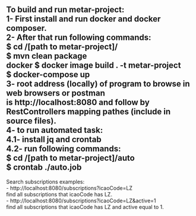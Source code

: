 To build and run metar-project:<br/>
1- First install and run docker and docker composer.<br/>
2- After that run following commands:<br/>
$ cd /[path to metar-project]/<br/>
$ mvn clean package<br/>docker
$ docker image build . -t metar-project<br/>
$ docker-compose up<br/>
3- root address (locally) of program to browse in web browsers or postman <br/>
   is http://localhost:8080 and follow by RestControllers mapping pathes (include in source files).<br/>
4- to run automated task:<br/>
   4.1- install jq and crontab<br/>
   4.2- run following commands:<br/>
        $ cd /[path to metar-project]/auto<br/>
        $ crontab ./auto.job<br/>
---------------------------------------
Search subscriptions examples:<br/>
    - http://localhost:8080/subscriptions?icaoCode=LZ <br/>
      find all subscriptions that icaoCode has LZ. <br/>
    - http://localhost:8080/subscriptions?icaoCode=LZ&active=1 <br/>
      find all subscriptions that icaoCode has LZ and active equal to 1. <br/>
